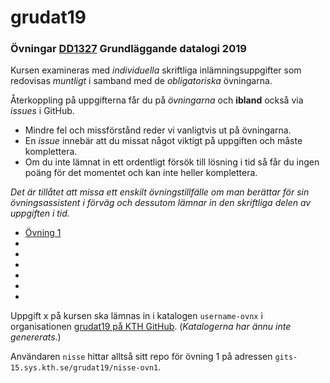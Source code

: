# grudat19

### Övningar [DD1327](https://www.kth.se/social/course/DD1327/) Grundläggande datalogi 2019

Kursen examineras med *individuella* skriftliga inlämningsuppgifter som redovisas *muntligt*
i samband med de *obligatoriska* övningarna.

Återkoppling på uppgifterna får du på *övningarna* och **ibland** också via *issues* i GitHub.

- Mindre fel och missförstånd reder vi vanligtvis ut på övningarna.
- En *issue* innebär att du missat något viktigt på uppgiften och måste komplettera.
- Om du inte lämnat in ett ordentligt försök till lösning i tid så får du ingen poäng för det momentet
  och kan inte heller komplettera.

*Det är tillåtet att missa ett enskilt övningstillfälle om man berättar för sin övningsassistent i förväg
och dessutom lämnar in den skriftliga delen av uppgiften i tid.*

- [Övning 1](https://github.com/yourbasic/grudat19/blob/master/ovn1.md)
-
-
-
-
-
-

Uppgift x på kursen ska lämnas in i katalogen
<code>username-ovnx</code> i organisationen [grudat19 på KTH GitHub](https://gits-15.sys.kth.se/grudat19).
(*Katalogerna har ännu inte genererats*.)

Användaren `nisse` hittar alltså sitt repo för övning 1 på adressen
<code>gits-15.sys.kth.se/grudat19/nisse-ovn1</code>.
